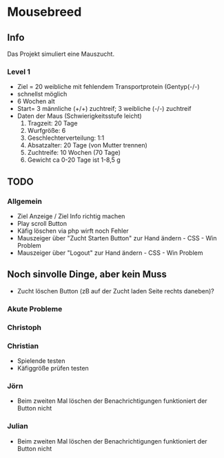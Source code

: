 # Mousebreed

## Info

Das Projekt simuliert eine Mauszucht.

### Level 1
- Ziel = 20 weibliche mit fehlendem Transportprotein (Gentyp(-/-) 
- schnellst möglich 
- 6 Wochen  alt
- Start= 3 männliche (+/+) zuchtreif; 3 weibliche (-/-) zuchtreif
- Daten der Maus (Schwierigkeitsstufe leicht)
    1. Tragzeit: 20 Tage
    2. Wurfgröße: 6
    3. Geschlechterverteilung: 1:1
    4. Absatzalter: 20 Tage (von Mutter trennen)
    5. Zuchtreife: 10 Wochen (70 Tage)
    6. Gewicht ca 0-20 Tage ist 1-8,5 g

## TODO

### Allgemein

- Ziel Anzeige / Ziel Info richtig machen
- Play scroll Button
- Käfig löschen via php wirft noch Fehler
- Mauszeiger über "Zucht Starten Button" zur Hand ändern - CSS     - Win Problem
- Mauszeiger über "Logout" zur Hand ändern - CSS                   - Win Problem


## Noch sinvolle Dinge, aber kein Muss
- Zucht löschen Button (zB auf der Zucht laden Seite rechts daneben)?


### Akute Probleme

### Christoph

### Christian
- Spielende testen 
- Käfiggröße prüfen testen
### Jörn
- Beim zweiten Mal löschen der Benachrichtigungen funktioniert der Button nicht

### Julian
- Beim zweiten Mal löschen der Benachrichtigungen funktioniert der Button nicht